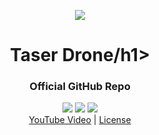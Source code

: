 <p align="center">
<img src='https://i.imgur.com/U1H4LZI.png'></img>
<br>
</p>
<div align="center">
<h1>Taser Drone/h1>
<h3>Official GitHub Repo</h5>
<img src='https://img.shields.io/badge/Taser-Yes-green'></img>
<img src='https://img.shields.io/badge/Build-Tasable-yellow'></img>
<img src='https://img.shields.io/badge/Dependencies-up%20to%20date-green'></img>
<br>
<a href='https://youtube.com'>YouTube Video</a> |
<a href='LICENSE'>License</a>
</div>